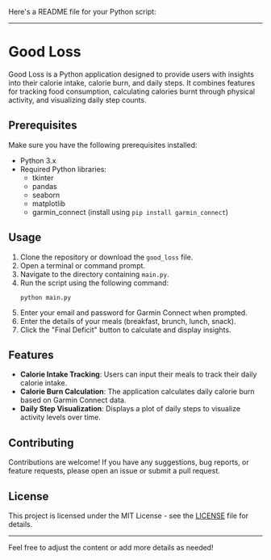 Here's a README file for your Python script:

---

# Good Loss

Good Loss is a Python application designed to provide users with insights into their calorie intake, calorie burn, and daily steps. It combines features for tracking food consumption, calculating calories burnt through physical activity, and visualizing daily step counts.

## Prerequisites

Make sure you have the following prerequisites installed:

- Python 3.x
- Required Python libraries:
  - tkinter
  - pandas
  - seaborn
  - matplotlib
  - garmin_connect (install using `pip install garmin_connect`)

## Usage

1. Clone the repository or download the `good_loss` file.
2. Open a terminal or command prompt.
3. Navigate to the directory containing `main.py`.
4. Run the script using the following command:
   ```
   python main.py
   ```
5. Enter your email and password for Garmin Connect when prompted.
6. Enter the details of your meals (breakfast, brunch, lunch, snack).
7. Click the "Final Deficit" button to calculate and display insights.

## Features

- **Calorie Intake Tracking**: Users can input their meals to track their daily calorie intake.
- **Calorie Burn Calculation**: The application calculates daily calorie burn based on Garmin Connect data.
- **Daily Step Visualization**: Displays a plot of daily steps to visualize activity levels over time.

## Contributing

Contributions are welcome! If you have any suggestions, bug reports, or feature requests, please open an issue or submit a pull request.

## License

This project is licensed under the MIT License - see the [LICENSE](LICENSE) file for details.

---

Feel free to adjust the content or add more details as needed!
